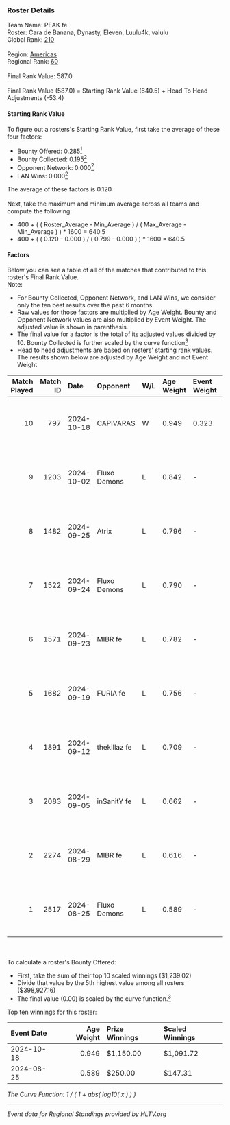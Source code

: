 ### Roster Details<br />
Team Name: PEAK fe<br />
Roster: Cara de Banana, Dynasty, Eleven, Luulu4k, valulu<br />
Global Rank: [210](../../standings_global_2024_11_25.md)<br />
<br />
Region: [Americas]( ../../standings_americas_2024_11_25.md)<br />
Regional Rank: [60]( ../../standings_americas_2024_11_25.md)<br />
<br />
Final Rank Value:  587.0<br />
<br />
Final Rank Value (587.0) = Starting Rank Value (640.5) + Head To Head Adjustments (-53.4)<br />

#### Starting Rank Value<br />
To figure out a rosters's Starting Rank Value, first take the average of these four factors:<br />
- Bounty Offered: 0.285[<sup>1</sup>](#table2)
- Bounty Collected: 0.195[<sup>2</sup>](#table1)
- Opponent Network: 0.000[<sup>2</sup>](#table1)
- LAN Wins: 0.000[<sup>2</sup>](#table1)

The average of these factors is 0.120<br />
<br />
Next, take the maximum and minimum average across all teams and compute the following:<br />
- 400 + ( ( Roster_Average - Min_Average ) / ( Max_Average - Min_Average ) ) * 1600 = 640.5
- 400 + ( ( 0.120 - 0.000 ) / ( 0.799 - 0.000 ) ) * 1600 = 640.5


#### Factors<br />
Below you can see a table of all of the matches that contributed to this roster's Final Rank Value.<br />
Note:<br />

- For Bounty Collected, Opponent Network, and LAN Wins, we consider only the ten best results over the past 6 months.
- Raw values for those factors are multiplied by Age Weight. Bounty and Opponent Network values are also multiplied by Event Weight. The adjusted value is shown in parenthesis.
- The final value for a factor is the total of its adjusted values divided by 10. Bounty Collected is further scaled by the curve function[<sup>3</sup>](#curveFunction)
- Head to head adjustments are based on rosters' starting rank values. The results shown below are adjusted by Age Weight and not Event Weight
<span id="table1"></span><br />


| Match Played | Match ID | Date       | Opponent     | W/L | Age Weight | Event Weight | Bounty Collected | Opponent Network | LAN Wins  | H2H Adj. | Roster                                           |
| -: | -: | :- | :- | :- | :- | :- | :- | :- | :- | -: | :- |
|           10 |      797 | 2024-10-18 | CAPIVARAS    | W   | 0.949      | 0.323        | 0.002 (0.001)    | 0.000 (0.000)    | 0 (0.000) |    11.30 | Cara de Banana, Dynasty, Eleven, Luulu4k, valulu |
|            9 |     1203 | 2024-10-02 | Fluxo Demons | L   | 0.842      | -            | -                | -                | -         |    -5.52 | Cara de Banana, Dynasty, Eleven, Luulu4k, valulu |
|            8 |     1482 | 2024-09-25 | Atrix        | L   | 0.796      | -            | -                | -                | -         |    -9.04 | Cara de Banana, Dynasty, Eleven, Luulu4k, valulu |
|            7 |     1522 | 2024-09-24 | Fluxo Demons | L   | 0.790      | -            | -                | -                | -         |    -5.86 | Cara de Banana, Dynasty, Eleven, Luulu4k, valulu |
|            6 |     1571 | 2024-09-23 | MIBR fe      | L   | 0.782      | -            | -                | -                | -         |    -9.46 | Cara de Banana, Dynasty, Eleven, Luulu4k, valulu |
|            5 |     1682 | 2024-09-19 | FURIA fe     | L   | 0.756      | -            | -                | -                | -         |    -1.63 | Cara de Banana, Dynasty, Eleven, Luulu4k, valulu |
|            4 |     1891 | 2024-09-12 | thekillaz fe | L   | 0.709      | -            | -                | -                | -         |    -9.91 | Cara de Banana, Dynasty, Eleven, Luulu4k, valulu |
|            3 |     2083 | 2024-09-05 | inSanitY fe  | L   | 0.662      | -            | -                | -                | -         |    -9.48 | Cara de Banana, Dynasty, Eleven, Luulu4k, valulu |
|            2 |     2274 | 2024-08-29 | MIBR fe      | L   | 0.616      | -            | -                | -                | -         |    -8.20 | Cara de Banana, Dynasty, Eleven, Luulu4k, valulu |
|            1 |     2517 | 2024-08-25 | Fluxo Demons | L   | 0.589      | -            | -                | -                | -         |    -5.65 | Cara de Banana, Dynasty, Eleven, Luulu4k, valulu |

<br />
<span id="table2"></span><br />
To calculate a roster's Bounty Offered:<br />

- First, take the sum of their top 10 scaled winnings ($1,239.02)
- Divide that value by the 5th highest value among all rosters ($398,927.16)
- The final value (0.00) is scaled by the curve function.[<sup>3</sup>](#curveFunction)

Top ten winnings for this roster:<br />

| Event Date | Age Weight | Prize Winnings | Scaled Winnings |
| :- | -: | :- | :- |
| 2024-10-18 |      0.949 | $1,150.00      | $1,091.72       |
| 2024-08-25 |      0.589 | $250.00        | $147.31         |


<span id="curveFunction"></span>_The Curve Function: 1 / ( 1 + abs( log10( x ) ) )_<br />

---
_Event data for Regional Standings provided by HLTV.org_<br />

